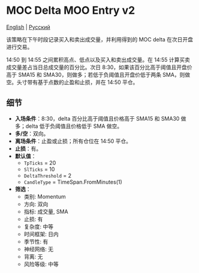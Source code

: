 # MOC Delta MOO Entry v2
[English](README.md) | [Русский](README_ru.md)

该策略在下午时段记录买入和卖出成交量，并利用得到的 MOC  delta 在次日开盘进行交易。

14:50 到 14:55 之间累积高点、低点以及买入和卖出成交量。在 14:55 计算买卖成交量差占当日总成交量的百分比。次日 8:30，如果该百分比高于阈值且开盘价高于 SMA15 和 SMA30，则做多；若低于负阈值且开盘价低于两条 SMA，则做空。头寸带有基于点数的止盈和止损，并在 14:50 平仓。

## 细节

- **入场条件**：8:30，delta 百分比高于阈值且价格高于 SMA15 和 SMA30 做多；delta 低于负阈值且价格低于 SMA 做空。
- **多/空**：双向。
- **离场条件**：止盈或止损；所有仓位在 14:50 平仓。
- **止损**：有。
- **默认值**：
  - `TpTicks` = 20
  - `SlTicks` = 10
  - `DeltaThreshold` = 2
  - `CandleType` = TimeSpan.FromMinutes(1)
- **筛选**：
  - 类别: Momentum
  - 方向: 双向
  - 指标: 成交量, SMA
  - 止损: 有
  - 复杂度: 中等
  - 时间框架: 日内
  - 季节性: 有
  - 神经网络: 无
  - 背离: 无
  - 风险等级: 中等
